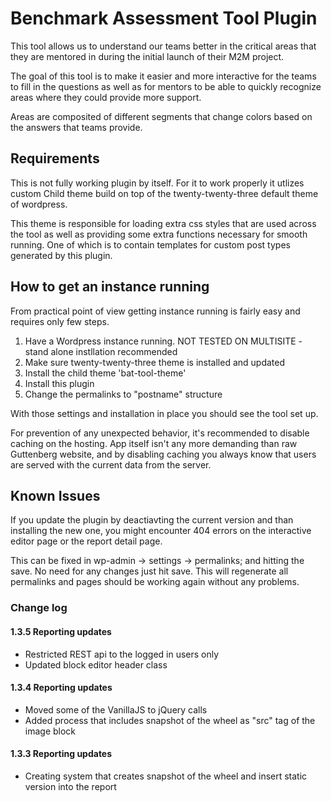 # Benchmark Assessment Tool Plugin

This tool allows us to understand our teams better in the critical areas that they are mentored in during the initial launch of their M2M project.

The goal of this tool is to make it easier and more interactive for the teams to fill in the questions as well as for mentors to be able to quickly recognize areas where they could provide more support.

Areas are composited of different segments that change colors based on the answers that teams provide.

## Requirements

This is not fully working plugin by itself. For it to work properly it utlizes custom Child theme build on top of the twenty-twenty-three default theme of wordpress.

This theme is responsible for loading extra css styles that are used across the tool as well as providing some extra functions necessary for smooth running. One of which is to contain templates for custom post types generated by this plugin.

## How to get an instance running

From practical point of view getting instance running is fairly easy and requires only few steps.

1) Have a Wordpress instance running. NOT TESTED ON MULTISITE - stand alone instllation recommended
2) Make sure twenty-twenty-three theme is installed and updated
3) Install the child theme 'bat-tool-theme'
4) Install this plugin
5) Change the permalinks to "postname" structure

With those settings and installation in place you should see the tool set up.

For prevention of any unexpected behavior, it's recommended to disable caching on the hosting. App itself isn't any more demanding than raw Guttenberg website, and by disabling caching you always know that users are served with the current data from the server.

## Known Issues

If you update the plugin by deactiavting the current version and than installing the new one, you might encounter 404 errors on the interactive editor page or the report detail page.

This can be fixed in wp-admin -> settings -> permalinks; and hitting the save. No need for any changes just hit save. This will regenerate all permalinks and pages should be working again without any problems.

### Change log

#### 1.3.5 Reporting updates

- Restricted REST api to the logged in users only
- Updated block editor header class


#### 1.3.4 Reporting updates

- Moved some of the VanillaJS to jQuery calls
- Added process that includes snapshot of the wheel as "src" tag of the image block


#### 1.3.3 Reporting updates

- Creating system that creates snapshot of the wheel and insert static version into the report

